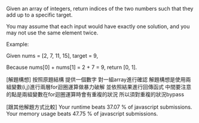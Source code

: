 Given an array of integers, return indices of the two numbers such that they add up to a specific target.

You may assume that each input would have exactly one solution, and you may not use the same element twice.

Example:

Given nums = [2, 7, 11, 15], target = 9,

Because nums[0] + nums[1] = 2 + 7 = 9, return [0, 1].

[解題構想] 按照原題結構 提供一個數字 對一組array進行確認 解題構想是使用兩組變數(i,j)進行兩層for迴圈運算做暴力破解 並依照結果進行回傳函式 中間要注意的點是兩組變數在for迴圈運算時會有重複的狀況 所以須對重複的狀況bypass

[跟其他解題方式比較]
Your runtime beats 37.07 % of javascript submissions.
Your memory usage beats 47.75 % of javascript submissions.
